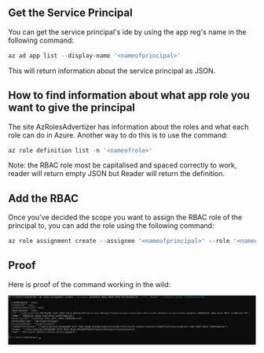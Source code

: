 ## Get the Service Principal
You can get the service principal's ide by using the app reg's name in the following command:

```PowerShell
az ad app list --display-name '<nameofprincipal>'
```

This will return information about the service principal as JSON.

## How to find information about what app role you want to give the principal

The site AzRolesAdvertizer has information about the roles and what each role can do in Azure. Another way to do this is to use the command:

```PowerShell
az role definition list -n '<nameofrole>'
```

Note: the RBAC role most be capitalised and spaced correctly to work, reader will return empty JSON but Reader will return the definition.

## Add the RBAC

Once you've decided the scope you want to assign the RBAC role of the principal to, you can add the role using the following command:

```PowerShell
az role assignment create --assignee '<nameofprincipal>' --role '<nameofrole>' --resource-group '<nameofresourcegroup(couldberesource)>'
```

## Proof 

Here is proof of the command working in the wild:

![RBAC Assignment in PowerShell](./images/RBACassignment.png)